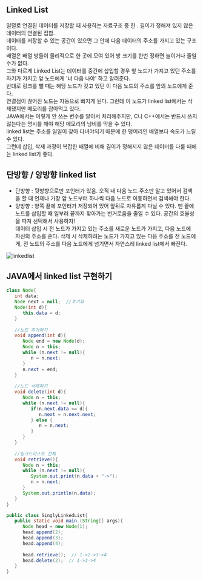 ## Linked List    
일렬로 연결된 데이터를 저장할 때 사용하는 자료구조 중 한 . 길이가 정해져 있지 않은 데이터의 연결된 집합.   
데이터를 저장할 수 있는 공간이 있으면 그 안에 다음 데이터의 주소를 가지고 있는 구조이다.   
배열은 배열 방들이 물리적으로 한 곳에 모여 있어 방 크기를 한번 정하면 늘이거나 줄일 수가 없다.   
그와 다르게 Linked List는 데이터를 중간에 삽입할 경우 앞 노드가 가지고 있던 주소를 자기가 가지고 앞 노드에게 '너 다음 나야' 하고 알려준다.   
반대로 링크를 뺄 때는 해당 노드가 갖고 있던 이 다음 노드의 주소를 앞의 노드에게 준다.    
연결점이 끊어진 노드는 자동으로 빠지게 된다. 그런데 이 노드가 linked list에서는 삭제됐지만 메모리를 잡아먹고 있다.   
JAVA에서는 이렇게 안 쓰는 변수를 알아서 처리해주지만, C나 C++에서는 반드시 쓰지 않는다는 명시를 해야 해당 메모리의 낭비를 막을 수 있다.   
linked list는 주소를 일일이 찾아 다녀야되기 때문에 한 덩어리인 배열보다 속도가 느릴 수 있다.   
그런데 삽입, 삭제 과정이 복잡한 배열에 비해 길이가 정해지지 않은 데이터를 다룰 때에는 linked list가 좋다.   
   
    
## 단방향 / 양방향 linked list   
* 단방향 : 뒷방향으로만 포인터가 있음. 오직 내 다음 노드 주소만 알고 있어서 검색을 할 때 언제나 가장 앞 노드부터 하나씩 다음 노드로 이동하면서 검색해야 한다.   
* 양방향 : 양쪽 끝에 포인터가 저장되어 있어 앞뒤로 자유롭게 다닐 수 있다. 맨 끝에 노드를 삽입할 때 일부러 끝까지 찾아가는 번거로움을 줄일 수 있다. 공간의 효율성을 따져 선택해서 사용하자!    
데이터 삽입 시 전 노드가 가지고 있는 주소를 새로운 노드가 가지고, 다음 노드에 자신의 주소를 준다.
삭제 시 삭제하려는 노드가 가지고 있는 다음 주소를 전 노드에게, 전 노드의 주소를 다음 노드에게 넘기면서 자연스레 linked list에서 빠진다.   
   
![linkedlist](https://user-images.githubusercontent.com/58028527/82559175-19557d00-9baa-11ea-8eee-b5eb4d833966.png)
   
## JAVA에서 linked list 구현하기   
```java
class Node{
   int data;
   Node next = null;  //초기화
   Node(int d){
      this.data = d;
   }
   
   //노드 추가하기
   void append(int d){
      Node end = new Node(d);
      Node n = this;
      while (n.next != null){
         n = n.next;
      }
      n.next = end;
   }
   
   //노드 삭제하기
   void delete(int d){
      Node n = this;
      while (n.next != null){
         if(n.next.data == d){
            n.next = n.next.next;
         } else {
            n = n.next;
         }
      }
   }
   
   //링크드리스트 전체 
   void retrieve(){
      Node n = this;
      while (n.next != null){
         System.out.print(n.data + "->");
         n = n.next;
      }
      System.out.println(n.data);
   }
}

public class SinglyLinkedList{
   public static void main (String[] args){
      Node head = new Node(1);
      head.append(2);
      head.append(3);
      head.append(4);
      
      head.retrieve();  // 1->2->3->4
      head.delete(2);  // 1->3->4
   }
}
```
